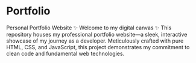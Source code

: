 # Portfolio
Personal Portfolio Website ✨ Welcome to my digital canvas ✨ This repository houses my professional portfolio website—a sleek, interactive showcase of my journey as a developer. Meticulously crafted with pure HTML, CSS, and JavaScript, this project demonstrates my commitment to clean code and fundamental web technologies.
